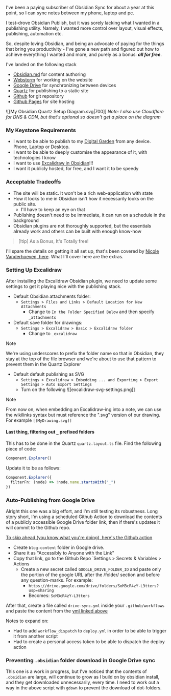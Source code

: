 
I've been a paying subscriber of Obsidian Sync for about a year at this point, so I can sync notes between my phone, laptop and pc.

I test-drove Obsidian Publish, but it was sorely lacking what I wanted in a publishing utility. 
Namely, I wanted more control over layout, visual effects, publishing, automation etc.

So, despite loving Obsidian, and being an advocate of paying for the things that bring you productivity - I've gone a new path and figured out how to achieve everything I wanted and more, and purely as a bonus: ***all for free***. 

I've landed on the following stack
- [Obsidian.md](https://obsidian.md/) for content authoring
- [Webstorm](https://www.jetbrains.com/webstorm/) for working on the website
- [Google Drive](https://drive.google.com/) for synchronizing between devices
- [Quartz](https://quartz.jzhao.xyz/) for publishing to a static site
- [Github](https://github.com/) for git repository
- [Github Pages](https://pages.github.com/) for site hosting

![[My Obsidian Quartz Setup Diagram.svg|700]]
*Note: I also use Cloudflare for DNS & CDN, but that's optional so doesn't get a place on the diagram*

### My Keystone Requirements
- I want to be able to publish to my [Digital Garden](index) from any device. Phone, Laptop or Desktop.
- I want to be able to deeply customise the appearance of it, with technologies I know
- I want to use [Excalidraw in Obsidian](https://github.com/zsviczian/obsidian-excalidraw-plugin)!!!
- I want it publicly hosted, for free, and I want it to be speedy

### Acceptable Tradeoffs
- The site will be static. It won't be a rich web-application with state 
- How it looks to me in Obsidian isn't how it necessarily looks on the public site. 
	- I'll have to keep an eye on that
- Publishing doesn't need to be immediate, it can run on a schedule in the background
- Obsidian plugins are not thoroughly supported, but the essentials already work and others can be built with enough know-how

> [!tip] As a Bonus, It's Totally free!


I'll spare the details on getting it all set up, that's been covered by [Nicole Vanderhoeven, here](https://notes.nicolevanderhoeven.com/How+to+publish+Obsidian+notes+with+Quartz+on+GitHub+Pages). 
What I'll cover here are the extras.

### Setting Up Excalidraw

After installing the Excalidraw Obsidian plugin, we need to update some settings to get it playing nice with the publishing stack.

- Default Obsidian attachments folder:
	- `Settings > Files and Links > Default Location for New Attachments`
		- Change to `In the Folder Specified Below` and then specify `_attachments`
- Default save folder for drawings:
	- `Settings > Excalidraw > Basic > Excalidraw folder`
		- Change to `_excalidraw`
>[!note]
>We're using underscores to prefix the folder name so that in Obsidian, they stay at the top of the file browser and we're about to use that pattern to prevent them in the Quartz Explorer


- Default default publishing as SVG
	- `Settings > Excalidraw > Embedding ... and Exporting > Export Settings > Auto Export Settings`
	- Turn on the following ![[excalidraw-svg-settings.png]]

>[!note]
>From now on, when embedding an Excalidraw-ing into a note, we can use the wikilinks syntax but must reference the ".svg" version of our drawing. For example `[[MyDrawing.svg]]`

#### Last thing, filtering out `_` prefixed folders

This has to be done in the Quartz `quartz.layout.ts` file.  Find the following piece of code:
```typescript
Component.Explorer()
```

Update it to be as follows:
```typescript
Component.Explorer({
  filterFn: (node) => !node.name.startsWith("_")  
})
```

### Auto-Publishing from Google Drive

Alright this one was a big effort, and I'm still testing its robustness. 
Long story short, I'm using a scheduled Github Action to download the contents of a publicly accessible Google Drive folder link, then if there's updates it will commit to the Github repo.

[To skip ahead (you know what you're doing), here's the Github action](https://github.com/smissingham/blog/blob/v4/.github/workflows/drive-sync.yml)

- Create `blog-content` folder in Google drive.
- Share it as "Accessibly to Anyone with the Link"
- Copy that link, go to the Github Repo `Settings > Secrets & Variables > Actions
	- Create a new secret called `GOOGLE_DRIVE_FOLDER_ID` and paste only the portion of the google URL after the /folder/ section and before any question-marks. For example:
		 - `https://drive.google.com/drive/folders/SoM3cR4zY-L3tters?usp=sharing`
		 - Becomes: `SoM3cR4zY-L3tters`

After that, create a file called `drive-sync.yml` inside your `.github/workflows` and paste the content from the [yml linked above](https://github.com/smissingham/blog/blob/v4/.github/workflows/drive-sync.yml)


Notes to expand on:
- Had to add `workflow_dispatch` to `deploy.yml` in order to be able to trigger it from another script
- Had to create a personal access token to be able to dispatch the deploy action

### Preventing `.obsidian` folder download in Google Drive sync

This one is a work in progress, but I've noticed that the contents of `.obsidian` are large, will continue to grow as I build on by obsidian install, and they get downloaded unnecessarily, every time. I need to work out a way in the above script with `gdown` to prevent the download of dot-folders.